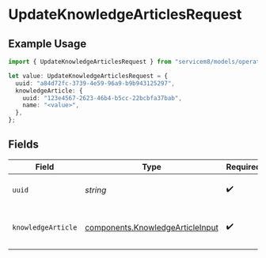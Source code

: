 # UpdateKnowledgeArticlesRequest

## Example Usage

```typescript
import { UpdateKnowledgeArticlesRequest } from "servicem8/models/operations";

let value: UpdateKnowledgeArticlesRequest = {
  uuid: "a84d72fc-3739-4e59-96a9-b9b943125297",
  knowledgeArticle: {
    uuid: "123e4567-2623-46b4-b5cc-22bcbfa37bab",
    name: "<value>",
  },
};
```

## Fields

| Field                                                                                | Type                                                                                 | Required                                                                             | Description                                                                          |
| ------------------------------------------------------------------------------------ | ------------------------------------------------------------------------------------ | ------------------------------------------------------------------------------------ | ------------------------------------------------------------------------------------ |
| `uuid`                                                                               | *string*                                                                             | :heavy_check_mark:                                                                   | UUID of the Knowledge Article                                                        |
| `knowledgeArticle`                                                                   | [components.KnowledgeArticleInput](../../models/components/knowledgearticleinput.md) | :heavy_check_mark:                                                                   | Knowledge Article fields to update                                                   |